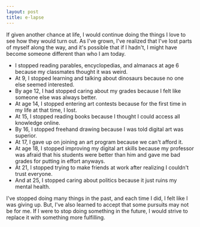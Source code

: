 ```yaml
---
layout: post
title: e·lapse
---
```


If given another chance at life, I would continue doing the things I love to see how they would turn out. As I've grown, I've realized that I've lost parts of myself along the way, and it's possible that if I hadn't, I might have become someone different than who I am today.  

- I stopped reading parables, encyclopedias, and almanacs at age 6 because my classmates thought it was weird.
- At 9, I stopped learning and talking about dinosaurs because no one else seemed interested.
- By age 12, I had stopped caring about my grades because I felt like someone else was always better.
- At age 14, I stopped entering art contests because for the first time in my life at that time, I lost.
- At 15, I stopped reading books because I thought I could access all knowledge online.
- By 16, I stopped freehand drawing because I was told digital art was superior.
- At 17, I gave up on joining an art program because we can't afford it.
- At age 18, I stopped improving my digital art skills because my professor was afraid that his students were better than him and gave me bad grades for putting in effort anyways.
- At 21, I stopped trying to make friends at work after realizing I couldn't trust everyone.
- And at 25, I stopped caring about politics because it just ruins my mental health.

I've stopped doing many things in the past, and each time I did, I felt like I was giving up. But, I've also learned to accept that some pursuits may not be for me. If I were to stop doing something in the future, I would strive to replace it with something more fulfilling.
